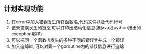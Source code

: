 ## 计划实现功能

1. 在error中加入错误发生所在函数名,代码文件以及代码行号
2. 记录错误发生的链条,可以打印出结构化信息(像java或python报出的exception那样)
3. 可以把同一个函数内发生的多种不同的错误合并成一个错误
4. 加入追踪id, 可以对同一个goroutine内的错误信息进行追踪
